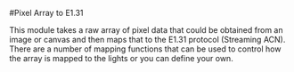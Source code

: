 #Pixel Array to E1.31

This module takes a raw array of pixel data that could be obtained from an image or canvas and then maps that to the E1.31 protocol (Streaming ACN). There are a number of mapping functions that can be used to control how the array is mapped to the lights or you can define your own.
